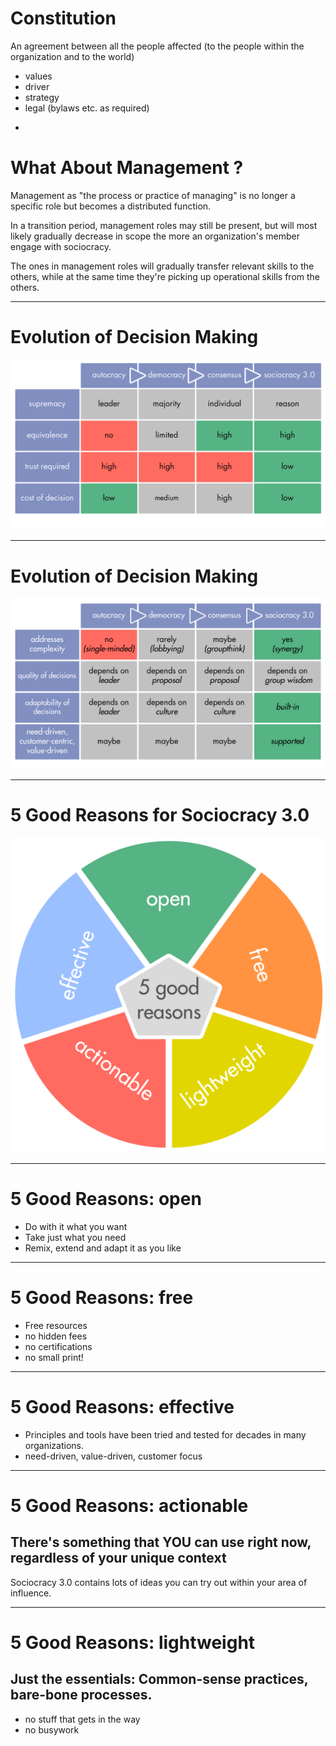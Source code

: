 
 # Constitution #

An agreement between all the people affected (to the people within the organization and to the world)

* values
* driver
* strategy
* legal (bylaws etc. as required)

-

 
# What About Management ? ##

Management as "the process or practice of managing" is no longer a specific role but becomes a  distributed function.

In a transition period, management roles may still be present, but will most likely gradually decrease in scope the more an organization's member engage with sociocracy. 

The ones in management roles will gradually transfer relevant skills to the others, while at the same time they're picking up operational skills from the others.

---

# Evolution of Decision Making #

![](img/general/decision-making-1.png)

---
  
# Evolution of Decision Making #

![](img/general/decision-making-2.png)
  
---

# 5 Good Reasons for Sociocracy 3.0 #

![](img/general/5-good-reasons.png)

---

# 5 Good Reasons: open #

* Do with it what you want
* Take just what you need
* Remix, extend and adapt it as you like

---

# 5 Good Reasons: free

* Free resources
* no hidden fees
* no certifications
* no small print!

---

# 5 Good Reasons: effective

* Principles and tools have been tried and tested for decades in many organizations.
* need-driven, value-driven, customer focus

---

# 5 Good Reasons: actionable

## There's something that YOU can use right now, regardless of your unique context ##


Sociocracy 3.0 contains lots of ideas you can try out within your area of influence.

---

# 5 Good Reasons: lightweight

## Just the essentials: Common-sense practices, bare-bone processes. ##

* no stuff that gets in the way
* no busywork
